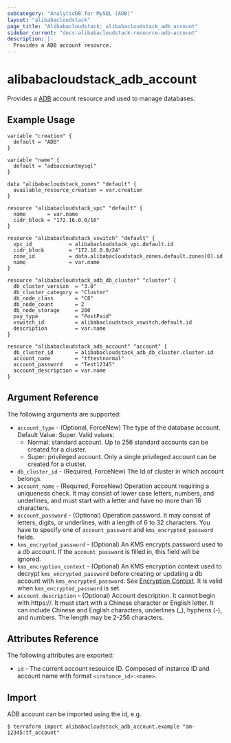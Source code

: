 ```yaml
---
subcategory: "AnalyticDB for MySQL (ADB)"
layout: "alibabacloudstack"
page_title: "Alibabacloudstack: alibabacloudstack_adb_account"
sidebar_current: "docs-alibabacloudstack-resource-adb-account"
description: |-
  Provides a ADB account resource.
---
```


# alibabacloudstack\_adb\_account

Provides a [ADB](https://www.alibabacloud.com/help/product/92664.htm) account resource and used to manage databases.

## Example Usage

```
variable "creation" {
  default = "ADB"
}

variable "name" {
  default = "adbaccountmysql"
}

data "alibabacloudstack_zones" "default" {
  available_resource_creation = var.creation
}

resource "alibabacloudstack_vpc" "default" {
  name       = var.name
  cidr_block = "172.16.0.0/16"
}

resource "alibabacloudstack_vswitch" "default" {
  vpc_id            = alibabacloudstack_vpc.default.id
  cidr_block        = "172.16.0.0/24"
  zone_id           = data.alibabacloudstack_zones.default.zones[0].id
  name              = var.name
}

resource "alibabacloudstack_adb_db_cluster" "cluster" {
  db_cluster_version  = "3.0"
  db_cluster_category = "Cluster"
  db_node_class       = "C8"
  db_node_count       = 2
  db_node_storage     = 200
  pay_type            = "PostPaid"
  vswitch_id          = alibabacloudstack_vswitch.default.id
  description         = var.name
}

resource "alibabacloudstack_adb_account" "account" {
  db_cluster_id       = alibabacloudstack_adb_db_cluster.cluster.id
  account_name        = "tftestnormal"
  account_password    = "Test12345"
  account_description = var.name
}
```

## Argument Reference

The following arguments are supported:

* `account_type` - (Optional, ForceNew) The type of the database account. Default Value: Super. Valid values:
  * Normal: standard account. Up to 256 standard accounts can be created for a cluster.
  * Super: privileged account. Only a single privileged account can be created for a cluster.
* `db_cluster_id` - (Required, ForceNew) The Id of cluster in which account belongs.
* `account_name` - (Required, ForceNew) Operation account requiring a uniqueness check. It may consist of lower case letters, numbers, and underlines, and must start with a letter and have no more than 16 characters.
* `account_password` - (Optional) Operation password. It may consist of letters, digits, or underlines, with a length of 6 to 32 characters. You have to specify one of `account_password` and `kms_encrypted_password` fields.
* `kms_encrypted_password` - (Optional) An KMS encrypts password used to a db account. If the `account_password` is filled in, this field will be ignored.
* `kms_encryption_context` - (Optional) An KMS encryption context used to decrypt `kms_encrypted_password` before creating or updating a db account with `kms_encrypted_password`. See [Encryption Context](https://www.alibabacloud.com/help/doc-detail/42975.htm). It is valid when `kms_encrypted_password` is set.
* `account_description` - (Optional) Account description. It cannot begin with https://. It must start with a Chinese character or English letter. It can include Chinese and English characters, underlines (_), hyphens (-), and numbers. The length may be 2-256 characters.

## Attributes Reference

The following attributes are exported:

* `id` - The current account resource ID. Composed of instance ID and account name with format `<instance_id>:<name>`.

## Import

ADB account can be imported using the id, e.g.

```
$ terraform import alibabacloudstack_adb_account.example "am-12345:tf_account"
```
